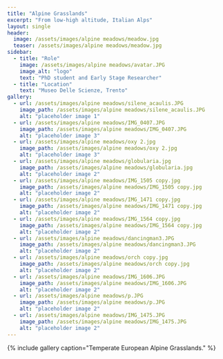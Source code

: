 ```yaml
---
title: "Alpine Grasslands"
excerpt: "From low-high altitude, Italian Alps"
layout: single
header:
  image: /assets/images/alpine meadows/meadow.jpg
  teaser: /assets/images/alpine meadows/meadow.jpg
sidebar:
  - title: "Role"
    image: /assets/images/alpine meadows/avatar.JPG
    image_alt: "logo"
    text: "PhD student and Early Stage Researcher"
  - title: "Location"
    text: "Museo Delle Scienze, Trento"
gallery:
  - url: /assets/images/alpine meadows/silene_acaulis.JPG
    image_path: /assets/images/alpine meadows/silene_acaulis.JPG
    alt: "placeholder image 1"
  - url: /assets/images/alpine meadows/IMG_0407.JPG
    image_path: /assets/images/alpine meadows/IMG_0407.JPG
    alt: "placeholder image 3"
  - url: /assets/images/alpine meadows/oxy 2.jpg
    image_path: /assets/images/alpine meadows/oxy 2.jpg
    alt: "placeholder image 3"  
  - url: /assets/images/alpine meadows/globularia.jpg
    image_path: /assets/images/alpine meadows/globularia.jpg
    alt: "placeholder image 2"
  - url: /assets/images/alpine meadows/IMG_1505 copy.jpg
    image_path: /assets/images/alpine meadows/IMG_1505 copy.jpg
    alt: "placeholder image 2"
  - url: /assets/images/alpine meadows/IMG_1471 copy.jpg
    image_path: /assets/images/alpine meadows/IMG_1471 copy.jpg
    alt: "placeholder image 2"
  - url: /assets/images/alpine meadows/IMG_1564 copy.jpg
    image_path: /assets/images/alpine meadows/IMG_1564 copy.jpg
    alt: "placeholder image 2"
  - url: /assets/images/alpine meadows/dancingman3.JPG
    image_path: /assets/images/alpine meadows/dancingman3.JPG
    alt: "placeholder image 2"
  - url: /assets/images/alpine meadows/orch copy.jpg
    image_path: /assets/images/alpine meadows/orch copy.jpg
    alt: "placeholder image 2"
  - url: /assets/images/alpine meadows/IMG_1606.JPG
    image_path: /assets/images/alpine meadows/IMG_1606.JPG
    alt: "placeholder image 2"
  - url: /assets/images/alpine meadows/p.JPG
    image_path: /assets/images/alpine meadows/p.JPG
    alt: "placeholder image 2"
  - url: /assets/images/alpine meadows/IMG_1475.JPG
    image_path: /assets/images/alpine meadows/IMG_1475.JPG
    alt: "placeholder image 2"
---
```




{% include gallery caption="Temperate European Alpine Grasslands." %}

